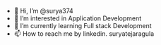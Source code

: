 - 👋 Hi, I’m @surya374
- 👀 I’m interested in Application Development
- 🌱 I’m currently learning Full stack Development
- 📫 How to reach me by linkedin. suryatejaragula

<!---
surya374/surya374 is a ✨ special ✨ repository because its `README.md` (this file) appears on your GitHub profile.
You can click the Preview link to take a look at your changes.
--->
